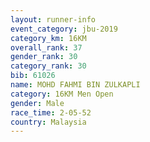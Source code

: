 ```yaml
---
layout: runner-info 
event_category: jbu-2019 
category_km: 16KM  
overall_rank: 37
gender_rank: 30
category_rank: 30
bib: 61026
name: MOHD FAHMI BIN ZULKAPLI
category: 16KM Men Open
gender: Male
race_time: 2-05-52
country: Malaysia
---
```

